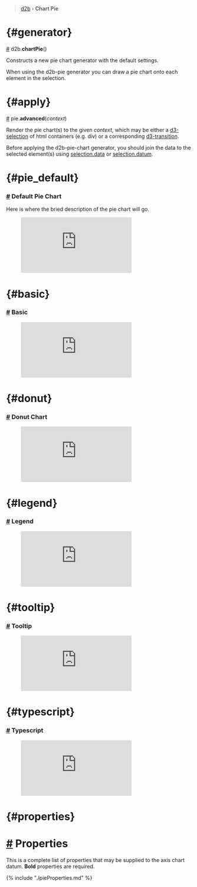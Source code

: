 > [d2b](../README.md) › **Chart Pie**

<!-- ![Local Image](../gifs/chart-pie.gif) -->


# {#generator}
[#](#generator) d2b.**chartPie**()

Constructs a new pie chart generator with the default settings.

When using the d2b-pie generator you can draw a pie chart onto each element in the selection.

# {#apply}
[#](#apply) pie.**advanced**(*context*)

Render the pie chart(s) to the given *context*, which may be either a [d3-selection](https://github.com/d3/d3-selection) of html containers (e.g. div) or a corresponding [d3-transition](https://github.com/d3/d3-transition).

Before applying the d2b-pie-chart generator, you should join the data to the selected element(s) using [selection.data](https://github.com/d3/d3-selection#selection_data) or [selection.datum](https://github.com/d3/d3-selection#selection_datum).

# {#pie_default}
### [#](#pie_default) Default Pie Chart
Here is where the bried description of the pie chart will go.
<figure class="pie_default">
    <iframe 
    src="https://codesandbox.io/embed/github/d2bjs/demos/tree/master/charts/pie/default?runonclick=0&codemirror=1&module=/index.js&view=preview" 
    frameborder="0" 
    allowfullscreen="true" 
    mozallowfullscreen="true" 
    webkitallowfullscreen="true"></iframe>
</figure>

# {#basic}
### [#](#basic) Basic

<figure class="pie_basic">
    <iframe 
        src="https://codesandbox.io/embed/github/d2bjs/demos/tree/master/charts/pie/basic?runonclick=1&codemirror=1&module=/index.js&view=preview" 
        frameborder="0" 
        allowfullscreen="true" 
        mozallowfullscreen="true" 
        webkitallowfullscreen="true"
    ></iframe>
</figure>

# {#donut}
### [#](#donut) Donut Chart

<figure class="pie_default_donut">
    <iframe 
        src="https://codesandbox.io/embed/github/d2bjs/demos/tree/master/charts/pie/default-donut?runonclick=1&codemirror=1&module=/index.js&view=preview"
        frameborder="0" 
        allowfullscreen="true" 
        mozallowfullscreen="true" 
        webkitallowfullscreen="true"
    ></iframe>
</figure>

# {#legend}
### [#](#Legend) Legend

<figure class="pie_legend">
    <iframe
        src="https://codesandbox.io/embed/github/d2bjs/demos/tree/master/charts/pie/legend?runonclick=1&codemirror=1&module=/index.js&view=preview" 
        frameborder="0" 
        allowfullscreen="true" 
        mozallowfullscreen="true" 
        webkitallowfullscreen="true"
    ></iframe>
</figure>

# {#tooltip}
### [#](#tooltip) Tooltip

<figure class="pie_tooltip">
    <iframe 
        src="https://codesandbox.io/embed/github/d2bjs/demos/tree/master/charts/pie/tooltip?runonclick=1&codemirror=1&module=/index.js&view=preview" 
        frameborder="0" 
        allowfullscreen="true" 
        mozallowfullscreen="true" 
        webkitallowfullscreen="true"
    ></iframe>
</figure>

# {#typescript}
### [#](#typescript) Typescript

<figure class="pie_typescript">
    <iframe 
        src="https://codesandbox.io/embed/github/d2bjs/demos/tree/master/charts/pie/typescript?runonclick=1&codemirror=1&module=/index.js&view=preview" 
        frameborder="0" 
        allowfullscreen="true" 
        mozallowfullscreen="true" 
        webkitallowfullscreen="true"
    ></iframe>
</figure>

# {#properties}
# [#](#properties) Properties

This is a complete list of properties that may be supplied to the axis chart datum. **Bold** properties are required.

{% include "./pieProperties.md" %}